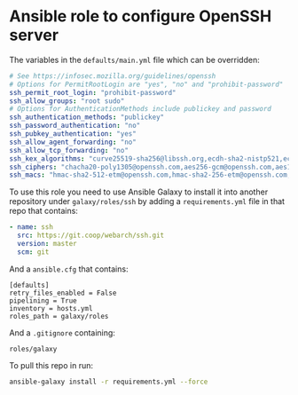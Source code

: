 # Ansible role to configure OpenSSH server

The variables in the `defaults/main.yml` file which can be overridden:

```yaml
# See https://infosec.mozilla.org/guidelines/openssh
# Options for PermitRootLogin are "yes", "no" and "prohibit-password"
ssh_permit_root_login: "prohibit-password"
ssh_allow_groups: "root sudo"
# Options for AuthenticationMethods include publickey and password
ssh_authentication_methods: "publickey"
ssh_password_authentication: "no"
ssh_pubkey_authentication: "yes"
ssh_allow_agent_forwarding: "no"
ssh_allow_tcp_forwarding: "no"
ssh_kex_algorithms: "curve25519-sha256@libssh.org,ecdh-sha2-nistp521,ecdh-sha2-nistp384,ecdh-sha2-nistp256,diffie-hellman-group-exchange-sha256"
ssh_ciphers: "chacha20-poly1305@openssh.com,aes256-gcm@openssh.com,aes128-gcm@openssh.com,aes256-ctr,aes192-ctr,aes128-ctr"
ssh_macs: "hmac-sha2-512-etm@openssh.com,hmac-sha2-256-etm@openssh.com,umac-128-etm@openssh.com,hmac-sha2-512,hmac-sha2-256,umac-128@openssh.com"
```

To use this role you need to use Ansible Galaxy to install it into another repository under `galaxy/roles/ssh` by adding a `requirements.yml` file in that repo that contains:

```yml
- name: ssh
  src: https://git.coop/webarch/ssh.git
  version: master
  scm: git
```

And a `ansible.cfg` that contains:

```
[defaults]
retry_files_enabled = False
pipelining = True
inventory = hosts.yml
roles_path = galaxy/roles

```

And a `.gitignore` containing:

```
roles/galaxy
```

To pull this repo in run:

```bash
ansible-galaxy install -r requirements.yml --force 
```


